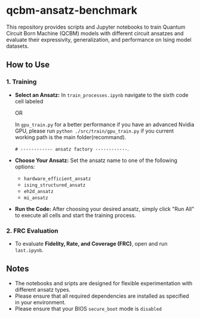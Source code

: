 # qcbm-ansatz-benchmark

This repository provides scripts and Jupyter notebooks to train Quantum Circuit Born Machine (QCBM) models with different circuit ansatzes and evaluate their expressivity, generalization, and performance on Ising model datasets.

## How to Use

### 1. Training

* **Select an Ansatz:**
  In `train_processes.ipynb` navigate to the sixth code cell labeled

  OR

  In `gpu_train.py` for a better performance if you have an advanced Nvidia GPU, please run `python ./src/train/gpu_train.py` if you current working path is the main folder(recommand).
  
  `# ------------ ansatz factory ------------`.

* **Choose Your Ansatz:**
  Set the ansatz name to one of the following options:

  * `hardware_efficient_ansatz`
  * `ising_structured_ansatz`
  * `eh2d_ansatz`
  * `mi_ansatz`

* **Run the Code:**
  After choosing your desired ansatz, simply click "Run All" to execute all cells and start the training process.

### 2. FRC Evaluation

* To evaluate **Fidelity, Rate, and Coverage (FRC)**, open and run `last.ipynb`.

## Notes

* The notebooks and sripts are designed for flexible experimentation with different ansatz types.
* Please ensure that all required dependencies are installed as specified in your environment.
* Please ensure that your BIOS `secure_boot` mode is `disabled`
